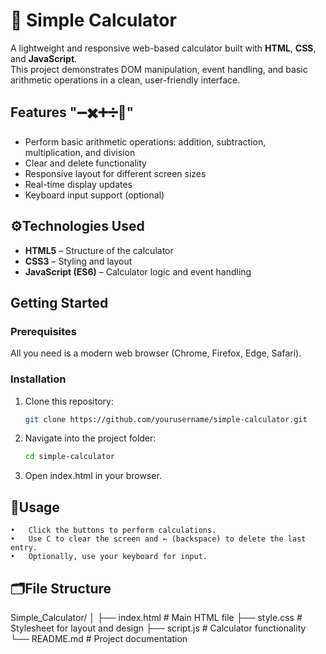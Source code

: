 # 🧮 Simple Calculator

A lightweight and responsive web-based calculator built with **HTML**, **CSS**, and **JavaScript**.  
This project demonstrates DOM manipulation, event handling, and basic arithmetic operations in a clean, user-friendly interface.

## Features "➖✖️➕➗🟰"
- Perform basic arithmetic operations: addition, subtraction, multiplication, and division
- Clear and delete functionality
- Responsive layout for different screen sizes
- Real-time display updates
- Keyboard input support (optional)

## ⚙️Technologies Used
- **HTML5** – Structure of the calculator
- **CSS3** – Styling and layout
- **JavaScript (ES6)** – Calculator logic and event handling

## Getting Started

### Prerequisites
All you need is a modern web browser (Chrome, Firefox, Edge, Safari).

### Installation
1. Clone this repository:
   ```bash
   git clone https://github.com/yourusername/simple-calculator.git
2.	Navigate into the project folder:
    ```bash
    cd simple-calculator
3.	Open index.html in your browser.

## 🚀Usage
	•	Click the buttons to perform calculations.
	•	Use C to clear the screen and ← (backspace) to delete the last entry.
	•	Optionally, use your keyboard for input.

 ## 🗂️File Structure
  Simple_Calculator/
│
├── index.html      # Main HTML file
├── style.css       # Stylesheet for layout and design
├── script.js       # Calculator functionality
└── README.md       # Project documentation
